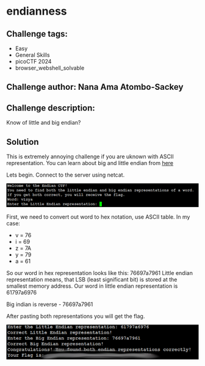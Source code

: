# endianness
## Challenge tags:
- Easy
- General Skills
- picoCTF 2024
- browser_webshell_solvable

## Challenge author: Nana Ama Atombo-Sackey
## Challenge description:
Know of little and big endian?


## Solution
This is extremely annoying challenge if you are uknown with ASCII representation. You can learn about big and little endian from [here](https://youtu.be/T1C9Kj_78ek?si=MUiFPKRCmBoS3i14)

Lets begin. Connect to the server using netcat.

![image missing?](./content/endianness_01.png)

First, we need to convert out word to hex notation, use ASCII table. In my case:
 - v = 76
 - i = 69
 - z = 7A
 - y = 79
 - a = 61

So our word in hex representation looks like this: 76697a7961
Little endian representation means, that LSB (least significant bit) is stored at the smallest memory address. Our word in little endian representation is 61797a6976

Big indian is reverse - 76697a7961

After pasting both representations you will get the flag. 

![image missing?](./content/endianness_02.png)

